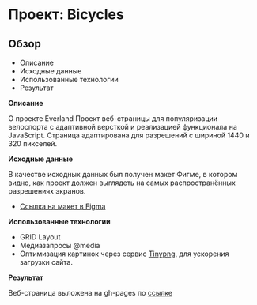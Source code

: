 # Проект: Bicycles

## Обзор
* Описание
* Исходные данные
* Использованные технологии
* Результат

**Описание**

 О проекте Everland
Проект веб-страницы для популяризации велоспорта с адаптивной версткой и реализацией функционала на JavaScript. Страница адаптирована для разрешений с шириной 1440 и 320 пикселей.


**Исходные данные**

В качестве исходных данных был получен макет Фигме, в котором видно, как проект должен выглядеть на самых распространённых разрешениях экранов.
* [Ссылка на макет в Figma](https://www.figma.com/file/G3UWFlQmNtNs67751YiDH2/Month-of-Landings_external-link?node-id=0%3A1)

**Использованные технологии**

* GRID Layout
* Медиазапросы @media
* Оптимизация картинок через сервис [Tinypng](https://tinypng.com/), для ускорения загрузки сайта.

**Результат**

Веб-страница выложена на gh-pages по [ссылке](https://timdementiev.github.io/bicycles/)
